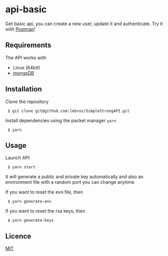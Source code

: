 # api-basic

Get basic api, you can create a new user, update it and authenticate. Try it with [Postman](https://www.getpostman.com/)!

## Requirements

The API works with

* Linux (64bit)
* [mongoDB](https://www.mongodb.com/fr)

## Installation

Clone the repository

```
 $ git clone git@github.com:lebroz/SimpleStrongAPI.git
```

Install dependencies using the packet manager `yarn`

```
 $ yarn
```

## Usage

Launch API

```
 $ yarn start
```
It will generate a public and private key automatically and also an environment file with a random port you can change anytime

If you want to reset the evn file, then

```
 $ yarn generate-env
```
If you want to reset the rsa keys, then

```
 $ yarn generate-keys
```
## Licence

[MIT](https://choosealicense.com/licenses/mit/)
